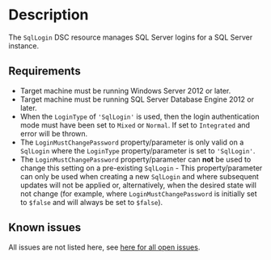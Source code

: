 # Description

The `SqlLogin` DSC resource manages SQL Server logins
for a SQL Server instance.

## Requirements

* Target machine must be running Windows Server 2012 or later.
* Target machine must be running SQL Server Database Engine 2012 or later.
* When the `LoginType` of `'SqlLogin'` is used, then the login authentication
  mode must have been set to `Mixed` or `Normal`. If set to `Integrated`
  and error will be thrown.
* The `LoginMustChangePassword` property/parameter is only valid on a `SqlLogin`
  where the `LoginType` property/parameter is set to `'SqlLogin'`.
* The `LoginMustChangePassword` property/parameter can **not** be used to change
  this setting on a pre-existing `SqlLogin` - This property/parameter can only
  be used when creating a new `SqlLogin` and where subsequent updates will
  not be applied or, alternatively, when the desired state will not change (for example,
  where `LoginMustChangePassword` is initially set to `$false` and will always
  be set to `$false`).

## Known issues

All issues are not listed here, see [here for all open issues](https://github.com/dsccommunity/SqlServerDsc/issues?q=is%3Aissue+is%3Aopen+in%3Atitle+SqlLogin).
